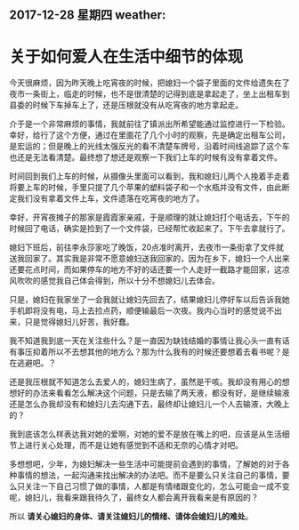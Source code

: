 2017-12-28	星期四	weather:
--------------------

# 关于如何爱人在生活中细节的体现

今天很麻烦，因为昨天晚上吃宵夜的时候，把媳妇一个袋子里面的文件给遗失在了夜市一条街上，临走的时候，也不是很清楚的记得到底是拿起走了，坐上出租车到县委的时候下车掉车上了，还是压根就没有从吃宵夜的地方拿起走。

介于是一个非常麻烦的事情，我就前往了镇派出所希望能通过监控进行一下检验。幸好，给行了这个方便，通过在里面花了几个小时的观察，先是确定出租车公司，是宏运的；但是晚上的光线太强反光的看不清楚车牌号，沿着时间线追踪了这个车也还是无法看清楚。最终想了想还是观察一下我们上车的时候有没有拿着文件。

时间回到我们上车的时候，从摄像头里面可以看到，我和媳妇儿两个人挽着手走着将要上车的时候，手里只提了几个苹果的塑料袋子和一个水瓶并没有文件，由此断定我们没有拿着文件上车，文件遗落在吃宵夜的地方了。

幸好，开宵夜摊子的那家是霞霞家亲戚，于是顺理的就让媳妇打个电话去，下午的时候回了电话，确实是捡到了一个文件袋，已经帮忙收起来了。下午去拿就行了。

媳妇下班后，前往李永莎家吃了晚饭，20点准时离开，去夜市一条街拿了文件就送我回家了。其实我是非常不愿意媳妇送我回家的，因为在乡下，媳妇一个人出来还要花点时间，而如果停车的地方不好的话还要一个人走好一截路才能回家，这凉风吹吹的感觉我自己体会得到，所以十分不想媳妇儿去体会。

只是，媳妇在我家坐了一会我就让媳妇先回去了，结果媳妇儿停好车以后告诉我她手机即将没有电，马上去捡点药，顺便输最后一次夜。我内心当时的感觉说不出来，只是觉得媳妇儿好苦，我好蠢。

我不知道我到底一天在关注些什么？是一直因为缺钱结婚的事情让我心头一直有话有事压抑着所以不去想其他的地方么？那为什么我有的时候还要想着去看书呢？是在逃避吧。？

还是我压根就不知道怎么去爱人的，媳妇生病了，虽然是干咳。我却没有用心的想想好的办法来看看怎么解决这个问题，只是去输了两天液，都没有好，是继续输液还是怎么办我却没有和媳妇儿去沟通下去，最终却让媳妇儿一个人去输液，大晚上的？

我到底该怎么样表达我对她的爱啊，对她的爱不是放在嘴上的吧，应该是从生活细节上进行关心处理，而不是让她有感觉到不适和无奈的心情才对吧。

多想想吧，少年，为媳妇解决一些生活中可能提前会遇到的事情，了解她的对于各种事情的想法，一起沟通来找出解决的办法吧。而不是要么只关注自己的事情，要么只关注一下自己习惯了做的事情，人都是有情绪跟变化的，怎么可能会一成不变呢，媳妇儿，我看来跟我待久了，最终女人都会离开我看来是有原因的？

所以 **请关心媳妇的身体、请关注媳妇儿的情绪、请体会媳妇儿的难处**。

